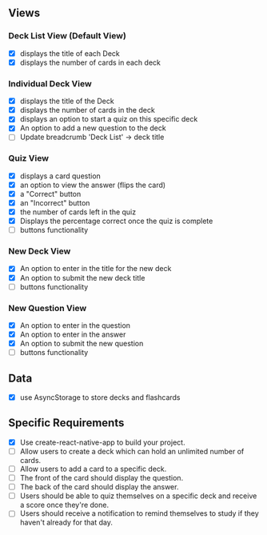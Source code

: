 ## Views

### Deck List View (Default View)

- [x] displays the title of each Deck
- [x] displays the number of cards in each deck

### Individual Deck View

- [x] displays the title of the Deck
- [x] displays the number of cards in the deck
- [x] displays an option to start a quiz on this specific deck
- [x] An option to add a new question to the deck
- [ ] Update breadcrumb 'Deck List' -> deck title

### Quiz View

- [x] displays a card question
- [x] an option to view the answer (flips the card)
- [x] a "Correct" button
- [x] an "Incorrect" button
- [x] the number of cards left in the quiz
- [x] Displays the percentage correct once the quiz is complete
- [ ] buttons functionality

### New Deck View

- [x] An option to enter in the title for the new deck
- [x] An option to submit the new deck title
- [ ] buttons functionality

### New Question View

- [x] An option to enter in the question
- [x] An option to enter in the answer
- [x] An option to submit the new question
- [ ] buttons functionality

## Data

- [x] use AsyncStorage to store decks and flashcards

## Specific Requirements

- [x] Use create-react-native-app to build your project.
- [ ] Allow users to create a deck which can hold an unlimited number of cards.
- [ ] Allow users to add a card to a specific deck.
- [ ] The front of the card should display the question.
- [ ] The back of the card should display the answer.
- [ ] Users should be able to quiz themselves on a specific deck and receive a score once they're done.
- [ ] Users should receive a notification to remind themselves to study if they haven't already for that day.
